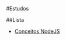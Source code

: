 #Estudos

##Lista
* [Conceitos NodeJS](https://github.com/VictorObrien/Estudos/tree/main/01-conceitos-nodejs)
